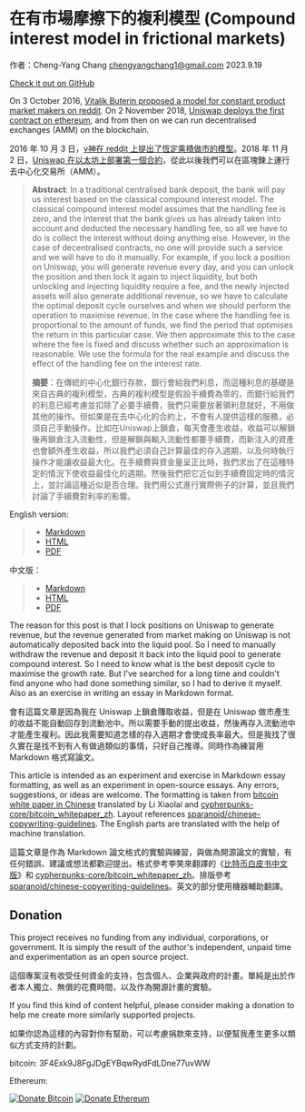 # 在有市場摩擦下的複利模型 (Compound interest model in frictional markets)

作者：Cheng-Yang Chang chengyangchang1@gmail.com 2023.9.19

[Check it out on GitHub](https://github.com/chengyangchang1/compound-interest-with-friction)

On 3 October 2016, [Vitalik Buterin proposed a model for constant product market makers on reddit](https://www.reddit.com/r/ethereum/comments/55m04x/lets_run_onchain_decentralized_exchanges_the_way/). On 2 November 2018, [Uniswap deploys the first contract on ethereum](https://twitter.com/haydenzadams/status/1058376395108376577?ref_src=twsrc%5Etfw), and from then on we can run decentralised exchanges (AMM) on the blockchain.

2016 年 10 月 3 日，[v神在 reddit 上提出了恆定乘積做市的模型](https://www.reddit.com/r/ethereum/comments/55m04x/lets_run_onchain_decentralized_exchanges_the_way/)。2018 年 11 月 2 日，[Uniswap 在以太坊上部署第一個合約](https://twitter.com/haydenzadams/status/1058376395108376577?ref_src=twsrc%5Etfw)，從此以後我們可以在區塊鍊上運行去中心化交易所（AMM）。

> **Abstract**: In a traditional centralised bank deposit, the bank will pay us interest based on the classical compound interest model. The classical compound interest model assumes that the handling fee is zero, and the interest that the bank gives us has already taken into account and deducted the necessary handling fee, so all we have to do is collect the interest without doing anything else. However, in the case of decentralised contracts, no one will provide such a service and we will have to do it manually. For example, if you lock a position on Uniswap, you will generate revenue every day, and you can unlock the position and then lock it again to inject liquidity, but both unlocking and injecting liquidity require a fee, and the newly injected assets will also generate additional revenue, so we have to calculate the optimal deposit cycle ourselves and when we should perform the operation to maximise revenue. In the case where the handling fee is proportional to the amount of funds, we find the period that optimises the return in this particular case. We then approximate this to the case where the fee is fixed and discuss whether such an approximation is reasonable. We use the formula for the real example and discuss the effect of the handling fee on the interest rate.
>
> **摘要**：在傳統的中心化銀行存款，銀行會給我們利息，而這種利息的基礎是來自古典的複利模型，古典的複利模型是假設手續費為零的，而銀行給我們的利息已經考慮並扣除了必要手續費，我們只需要放著領利息就好，不用做其他的操作。但如果是在去中心化的合約上，不會有人提供這樣的服務，必須自己手動操作。比如在Uniswap上鎖倉，每天會產生收益，收益可以解鎖後再鎖倉注入流動性，但是解鎖與輸入流動性都要手續費，而新注入的資產也會額外產生收益，所以我們必須自己計算最佳的存入週期，以及何時執行操作才能讓收益最大化。在手續費與資金量呈正比時，我們求出了在這種特定的情況下使收益最佳化的週期。然後我們把它近似到手續費固定時的情況上，並討論這種近似是否合理。我們用公式進行實際例子的計算，並且我們討論了手續費對利率的影響。

English version:

> - [Markdown](compound-interest-with-friction-en.md)
> - [HTML](compound-interest-with-friction-en.html)
> - [PDF](compound-interest-with-friction-en.pdf)

中文版：

> - [Markdown](compound-interest-with-friction-zh.md)
> - [HTML](compound-interest-with-friction-zh.html)
> - [PDF](compound-interest-with-friction-zh.pdf)

The reason for this post is that I lock positions on Uniswap to generate revenue, but the revenue generated from market making on Uniswap is not automatically deposited back into the liquid pool. So I need to manually withdraw the revenue and deposit it back into the liquid pool to generate compound interest. So I need to know what is the best deposit cycle to maximise the growth rate. But I've searched for a long time and couldn't find anyone who had done something similar, so I had to derive it myself. Also as an exercise in writing an essay in Markdown format.

會有這篇文章是因為我在 Uniswap 上鎖倉賺取收益，但是在 Uniswap 做市產生的收益不能自動回存到流動池中。所以需要手動的提出收益，然後再存入流動池中才能產生複利。因此我需要知道怎樣的存入週期才會使成長率最大。但是我找了很久實在是找不到有人有做過類似的事情，只好自己推導。同時作為練習用 Markdown 格式寫論文。

This article is intended as an experiment and exercise in Markdown essay formatting, as well as an experiment in open-source essays. Any errors, suggestions, or ideas are welcome. The formatting is taken from [bitcoin white paper in Chinese](https://github.com/xiaolai/bitcoin-whitepaper-chinese-translation) translated by Li Xiaolai and [cypherpunks-core/bitcoin_whitepaper_zh](https://github.com/cypherpunks-core/bitcoin_whitepaper_zh). Layout references [sparanoid/chinese-copywriting-guidelines](https://github.com/sparanoid/chinese-copywriting-guidelines). The English parts are translated with the help of machine translation.

這篇文章是作為 Markdown 論文格式的實驗與練習，與做為開源論文的實驗，有任何錯誤、建議或想法都歡迎提出。格式參考李笑來翻譯的《[比特币白皮书中文版](https://github.com/xiaolai/bitcoin-whitepaper-chinese-translation)》和 [cypherpunks-core/bitcoin_whitepaper_zh](https://github.com/cypherpunks-core/bitcoin_whitepaper_zh)。排版參考 [sparanoid/chinese-copywriting-guidelines](https://github.com/sparanoid/chinese-copywriting-guidelines)。英文的部分使用機器輔助翻譯。

## Donation

This project receives no funding from any individual, corporations, or government. It is simply the result of the author's independent, unpaid time and experimentation as an open source project.

這個專案沒有收受任何資金的支持，包含個人、企業與政府的計畫。單純是出於作者本人獨立、無償的花費時間，以及作為開源計畫的實驗。

If you find this kind of content helpful, please consider making a donation to help me create more similarly supported projects.

如果你認為這樣的內容對你有幫助，可以考慮捐款來支持，以便幫我產生更多以類似方式支持的計劃。

bitcoin:
3F4Exk9J8FgJDgEYBqwRydFdLDne77uvWW

Ethereum:

[![Donate Bitcoin](https://img.shields.io/badge/Donate-Bitcoin-f6911d.svg?logo=bitcoin)](images/BTC捐款地址.JPG)
[![Donate Ethereum](https://img.shields.io/badge/Donate-Ethereum-blue.svg?logo=ethereum)](images/ETH捐款地址.JPG)
